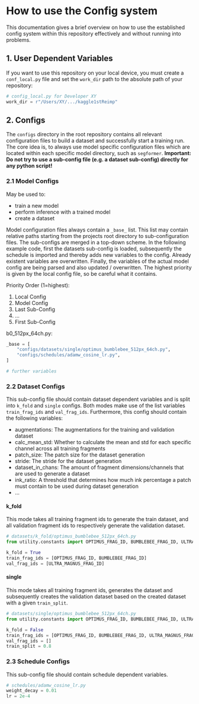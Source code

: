 # How to use the Config system

This documentation gives a brief overview on how to use the established config system within this repository effectively and without running into problems.

## 1. User Dependent Variables
If you want to use this repository on your local device, you must create a `conf_local.py` file and set the `work_dir`
path to the absolute path of your repository:

```python
# config_local.py for Developer XY
work_dir = r"/Users/XY/.../kaggle1stReimp"
```

## 2. Configs
The `configs` directory in the root repository contains all relevant configuration files to build a dataset and successfully start a training run.
The core idea is, to always use model specific configuration files which are located within each specific model directory, such as `segformer`. 
**Important: Do not try to use a sub-config file (e.g. a dataset sub-config) directly for any python script!**

### 2.1 Model Configs
May be used to:
- train a new model
- perform inference with a trained model
- create a dataset

Model configuration files always contain a `_base_` list. This list may contain relative paths starting from the projects root directory to 
sub-configuration files. The sub-configs are merged in a top-down scheme. In the following example code, first the datasets sub-config is loaded,
subsequently the schedule is imported and thereby adds new variables to the config. Already existent variables are overwritten.
Finally, the variables of the actual model config are being parsed and also updated / overwritten. The highest priority is given by the 
local config file, so be careful what it contains.

Priority Order (1=highest):
1. Local Config
2. Model Config
3. Last Sub-Config
4. ...
5. First Sub-Config

b0_512px_64ch.py:
```python
_base = [
    "configs/datasets/single/optimus_bumblebee_512px_64ch.py",
    "configs/schedules/adamw_cosine_lr.py",
]

# further variables
```

### 2.2 Dataset Configs
This sub-config file should contain dataset dependent variables and is split into `k_fold` and `single` configs.
Both modes make use of the list variables `train_frag_ids` and `val_frag_ids`. Furthermore, this config should contain the following variables:

- augmentations: The augmentations for the training and validation dataset
- calc_mean_std: Whether to calculate the mean and std for each specific channel across all training fragments
- patch_size: The patch size for the dataset generation
- stride: The stride for the dataset generation
- dataset_in_chans: The amount of fragment dimensions/channels that are used to generate a dataset
- ink_ratio: A threshold that determines how much ink percentage a patch must contain to be used during dataset generation
- ...

#### k_fold
This mode takes all training fragment ids to generate the train dataset, and all validation fragment ids to respectively generate the validation dataset.

```python
# datasets/k_fold/optimus_bumblebee_512px_64ch.py
from utility.constants import OPTIMUS_FRAG_ID, BUMBLEBEE_FRAG_ID, ULTRA_MAGNUS_FRAG_ID

k_fold = True
train_frag_ids = [OPTIMUS_FRAG_ID, BUMBLEBEE_FRAG_ID]
val_frag_ids = [ULTRA_MAGNUS_FRAG_ID]
```

#### single
This mode takes all training fragment ids, generates the dataset and subsequently creates the validation dataset based
on the created dataset with a given `train_split`.

```python
# datasets/single/optimus_bumblebee_512px_64ch.py
from utility.constants import OPTIMUS_FRAG_ID, BUMBLEBEE_FRAG_ID, ULTRA_MAGNUS_FRAG_ID

k_fold = False
train_frag_ids = [OPTIMUS_FRAG_ID, BUMBLEBEE_FRAG_ID, ULTRA_MAGNUS_FRAG_ID]
val_frag_ids = []
train_split = 0.8
```

### 2.3 Schedule Configs
This sub-config file should contain schedule dependent variables.

```python
# schedules/adamw_cosine_lr.py 
weight_decay = 0.01
lr = 2e-4
```

